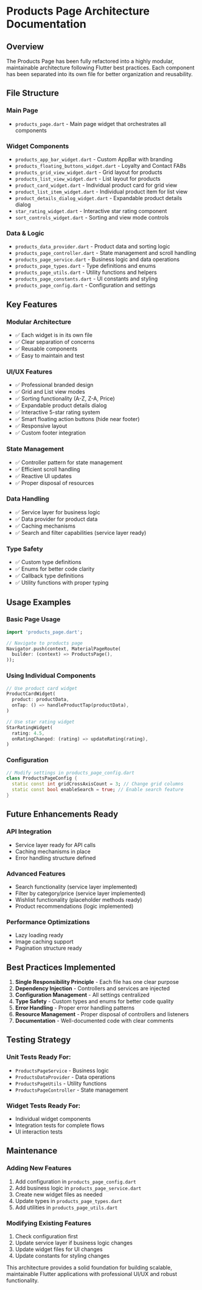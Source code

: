 # Products Page Architecture Documentation

## Overview
The Products Page has been fully refactored into a highly modular, maintainable architecture following Flutter best practices. Each component has been separated into its own file for better organization and reusability.

## File Structure

### Main Page
- `products_page.dart` - Main page widget that orchestrates all components

### Widget Components
- `products_app_bar_widget.dart` - Custom AppBar with branding
- `products_floating_buttons_widget.dart` - Loyalty and Contact FABs
- `products_grid_view_widget.dart` - Grid layout for products
- `products_list_view_widget.dart` - List layout for products
- `product_card_widget.dart` - Individual product card for grid view
- `product_list_item_widget.dart` - Individual product item for list view
- `product_details_dialog_widget.dart` - Expandable product details dialog
- `star_rating_widget.dart` - Interactive star rating component
- `sort_controls_widget.dart` - Sorting and view mode controls

### Data & Logic
- `products_data_provider.dart` - Product data and sorting logic
- `products_page_controller.dart` - State management and scroll handling
- `products_page_service.dart` - Business logic and data operations
- `products_page_types.dart` - Type definitions and enums
- `products_page_utils.dart` - Utility functions and helpers
- `products_page_constants.dart` - UI constants and styling
- `products_page_config.dart` - Configuration and settings

## Key Features

### Modular Architecture
- ✅ Each widget is in its own file
- ✅ Clear separation of concerns
- ✅ Reusable components
- ✅ Easy to maintain and test

### UI/UX Features
- ✅ Professional branded design
- ✅ Grid and List view modes
- ✅ Sorting functionality (A-Z, Z-A, Price)
- ✅ Expandable product details dialog
- ✅ Interactive 5-star rating system
- ✅ Smart floating action buttons (hide near footer)
- ✅ Responsive layout
- ✅ Custom footer integration

### State Management
- ✅ Controller pattern for state management
- ✅ Efficient scroll handling
- ✅ Reactive UI updates
- ✅ Proper disposal of resources

### Data Handling
- ✅ Service layer for business logic
- ✅ Data provider for product data
- ✅ Caching mechanisms
- ✅ Search and filter capabilities (service layer ready)

### Type Safety
- ✅ Custom type definitions
- ✅ Enums for better code clarity
- ✅ Callback type definitions
- ✅ Utility functions with proper typing

## Usage Examples

### Basic Page Usage
```dart
import 'products_page.dart';

// Navigate to products page
Navigator.push(context, MaterialPageRoute(
  builder: (context) => ProductsPage(),
));
```

### Using Individual Components
```dart
// Use product card widget
ProductCardWidget(
  product: productData,
  onTap: () => handleProductTap(productData),
)

// Use star rating widget
StarRatingWidget(
  rating: 4.5,
  onRatingChanged: (rating) => updateRating(rating),
)
```

### Configuration
```dart
// Modify settings in products_page_config.dart
class ProductsPageConfig {
  static const int gridCrossAxisCount = 3; // Change grid columns
  static const bool enableSearch = true; // Enable search feature
}
```

## Future Enhancements Ready

### API Integration
- Service layer ready for API calls
- Caching mechanisms in place
- Error handling structure defined

### Advanced Features
- Search functionality (service layer implemented)
- Filter by category/price (service layer implemented)
- Wishlist functionality (placeholder methods ready)
- Product recommendations (logic implemented)

### Performance Optimizations
- Lazy loading ready
- Image caching support
- Pagination structure ready

## Best Practices Implemented

1. **Single Responsibility Principle** - Each file has one clear purpose
2. **Dependency Injection** - Controllers and services are injected
3. **Configuration Management** - All settings centralized
4. **Type Safety** - Custom types and enums for better code quality
5. **Error Handling** - Proper error handling patterns
6. **Resource Management** - Proper disposal of controllers and listeners
7. **Documentation** - Well-documented code with clear comments

## Testing Strategy

### Unit Tests Ready For:
- `ProductsPageService` - Business logic
- `ProductsDataProvider` - Data operations
- `ProductsPageUtils` - Utility functions
- `ProductsPageController` - State management

### Widget Tests Ready For:
- Individual widget components
- Integration tests for complete flows
- UI interaction tests

## Maintenance

### Adding New Features
1. Add configuration in `products_page_config.dart`
2. Add business logic in `products_page_service.dart`
3. Create new widget files as needed
4. Update types in `products_page_types.dart`
5. Add utilities in `products_page_utils.dart`

### Modifying Existing Features
1. Check configuration first
2. Update service layer if business logic changes
3. Update widget files for UI changes
4. Update constants for styling changes

This architecture provides a solid foundation for building scalable, maintainable Flutter applications with professional UI/UX and robust functionality.
